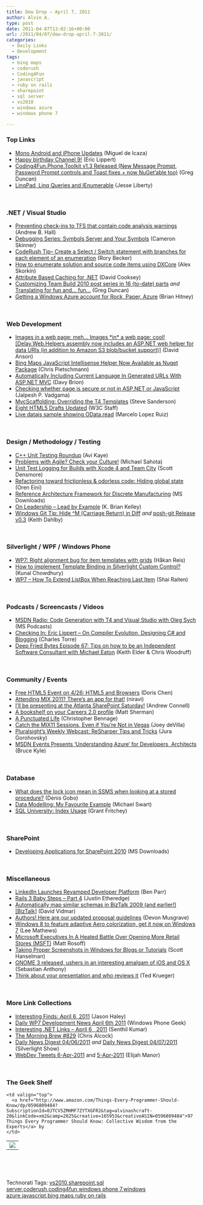 ```yaml
---
title: Dew Drop – April 7, 2011
author: Alvin A.
type: post
date: 2011-04-07T13:02:16+00:00
url: /2011/04/07/dew-drop-april-7-2011/
categories:
  - Daily Links
  - Development
tags:
  - bing maps
  - coderush
  - Coding4Fun
  - javascript
  - ruby on rails
  - sharepoint
  - sql server
  - vs2010
  - windows azure
  - windows phone 7

---
```

### <a name="top"></a>Top Links

  * [Mono Android and iPhone Updates][1] (Miguel de Icaza)
  * [Happy birthday Channel 9!][2] (Eric Lippert)
  * [Coding4Fun.Phone.Toolkit v1.3 Released (New Message Prompt, Password Prompt controls and Toast fixes + now NuGet&#8217;able too)][3] (Greg Duncan)
  * [LinqPad, Linq Queries and IEnumerable][4] (Jesse Liberty)

&#160;

### <a name="dotnet"></a>.NET / Visual Studio

  * [Preventing check-ins to TFS that contain code analysis warnings][5] (Andrew B. Hall)
  * [Debugging Series: Symbols Server and Your Symbols][6] (Cameron Skinner)
  * [CodeRush Tip– Create a Select / Switch statement with branches for each element of an enumeration][7] (Rory Becker)
  * [How to enumerate solution and source code items using DXCore][8] (Alex Skorkin)
  * [Attribute Based Caching for .NET][9] (David Cooksey)
  * [Customizing Team Build 2010 post series in 16 (to-date) parts][10] _and_ [Translating for fun and&#8230; fun&#8230;][11] (Greg Duncan)
  * [Getting a Windows Azure account for Rock, Paper, Azure][12] (Brian Hitney)

&#160;

### <a name="web"></a>Web Development

  * [Images in a web page: meh&#8230; Images \*in\* a web page: cool! [Delay.Web.Helpers assembly now includes an ASP.NET web helper for data URIs (in addition to Amazon S3 blob/bucket support)]][13] (David Anson)
  * [Bing Maps JavaScript Intellisense Helper Now Available as Nuget Package][14] (Chris Pietschmann)
  * [Automatically Including Current Language In Generated URLs With ASP.NET MVC][15] (Davy Brion)
  * [Checking whether page is secure or not in ASP.NET or JavaScript][16] (Jalpesh P. Vadgama)
  * [MvcScaffolding: Overriding the T4 Templates][17] (Steve Sanderson)
  * [Eight HTML5 Drafts Updated][18] (W3C Staff)
  * [Live datajs sample showing OData.read][19] (Marcelo Lopez Ruiz)

&#160;

### <a name="design"></a>Design / Methodology / Testing

  * [C++ Unit Testing Roundup][20] (Avi Kaye)
  * [Problems with Agile? Check your Culture!][21] (Michael Sahota)
  * [Unit Test Logging for Builds with Xcode 4 and Team City][22] (Scott Densmore)
  * [Refactoring toward frictionless & odorless code: Hiding global state][23] (Oren Eini)
  * [Reference Architecture Framework for Discrete Manufacturing][24] (MS Downloads)
  * [On Leadership &#8211; Lead by Example][25] (K. Brian Kelley)
  * [Windows Git Tip: Hide ^M (Carriage Return) in Diff][26] _and_ [posh-git Release v0.3][27] (Keith Dahlby)

&#160;

### <a name="silverlight"></a>Silverlight / WPF / Windows Phone

  * [WP7: Right alignment bug for item templates with grids][28] (Håkan Reis)
  * [How to implement Template Binding in Silverlight Custom Control?][29] (Kunal Chowdhury)
  * [WP7 – How To Extend ListBox When Reaching Last Item][30] (Shai Raiten)

&#160;

### <a name="podcasts"></a>Podcasts / Screencasts / Videos

  * [MSDN Radio: Code Generation with T4 and Visual Studio with Oleg Sych][31] (MS Podcasts)
  * [Checking In: Eric Lippert &#8211; On Compiler Evolution, Designing C# and Blogging][32] (Charles Torre)
  * <a href="http://feedproxy.google.com/~r/deepfriedbytes/~3/9ftvtNDCH1Y/" target="_blank">Deep Fried Bytes Episode 67: Tips on how to be an Independent Software Consultant with Michael Eaton</a> (Keith Elder & Chris Woodruff)

&#160;

### <a name="events"></a>Community / Events

  * [Free HTML5 Event on 4/26: HTML5 and Browsers][33] (Doris Chen)
  * [Attending MIX 2011? There’s an app for that!][34] (niravi)
  * [I’ll be presenting at the Atlanta SharePoint Saturday!][35] (Andrew Connell)
  * [A bookshelf on your Careers 2.0 profile][36] (Matt Sherman)
  * [A Punctuated Life][37] (Christopher Bennage)
  * [Catch the MIX11 Sessions, Even if You’re Not in Vegas][38] (Joey deVilla)
  * [Pluralsight’s Weekly Webcast: ReSharper Tips and Tricks][39] (Jura Gorohovsky)
  * [MSDN Events Presents ‘Understanding Azure’ for Developers, Architects][40] (Bruce Kyle)

&#160;

### <a name="db"></a>Database

  * [What does the lock icon mean in SSMS when looking at a stored procedure?][41] (Denis Gobo)
  * [Data Modelling: My Favourite Example][42] (Michael Swart)
  * [SQL University: Index Usage][43] (Grant Fritchey)

&#160;

### <a name="sp"></a>SharePoint

  * [Developing Applications for SharePoint 2010][44] (MS Downloads)

&#160;

### <a name="misc"></a>Miscellaneous

  * [LinkedIn Launches Revamped Developer Platform][45] (Ben Parr)
  * <a href="http://www.codethinked.com/rails-3-baby-steps-part-4" target="_blank">Rails 3 Baby Steps – Part 4</a> (Justin Etheredge)
  * [Automatically map similar schemas in BizTalk 2009 (and earlier!) [BizTalk]][46] (David Vidmar)
  * [Authors! Here are our updated proposal guidelines][47] (Devon Musgrave)
  * [Windows 8 to feature adaptive Aero colorization, get it now on Windows 7][48] (Lee Mathews)
  * [Microsoft Executives In A Heated Battle Over Opening More Retail Stores (MSFT)][49] (Matt Rosoff)
  * [Taking Proper Screenshots in Windows for Blogs or Tutorials][50] (Scott Hanselman)
  * [GNOME 3 released, ushers in an interesting amalgam of iOS and OS X][51] (Sebastian Anthony)
  * [Think about your presentation and who reviews it][52] (Ted Krueger)

&#160;

### <a name="links"></a>More Link Collections

  * [Interesting Finds: April 6, 2011][53] (Jason Haley)
  * [Daily WP7 Development News April 6th 2011][54] (Windows Phone Geek)
  * [Interesting .NET Links – April 6 , 2011][55] (Senthil Kumar)
  * [The Morning Brew #829][56] (Chris Alcock)
  * [Daily News Digest 04/06/2011][57] _and_ [Daily News Digest 04/07/2011][58] (Silverlight Show)
  * <a href="http://webdevtweets.blogspot.com/2011/04/6-apr-2011.html" target="_blank">WebDev Tweets 6-Apr-2011</a> and [5-Apr-2011][59] (Elijah Manor)

&#160;

### <a name="shelf"></a>The Geek Shelf

<table border="0" cellspacing="0" cellpadding="0">
  <tr>
    <td>
      <img data-recalc-dims="1" decoding="async" src="https://i0.wp.com/ecx.images-amazon.com/images/I/51oIHigvB8L._SL160_.jpg?w=660" />
    </td>
    
    <td valign="top">
      <a href="http://www.amazon.com/Things-Every-Programmer-Should-Know/dp/0596809484?SubscriptionId=0JTCV5ZMHMF7ZYTXGFR2&tag=alvinashcraft-20&linkCode=xm2&camp=2025&creative=165953&creativeASIN=0596809484">97 Things Every Programmer Should Know: Collective Wisdom from the Experts</a> by
    </td>
  </tr>
</table>

&#160;

<div style="padding-bottom: 0px; margin: 0px; padding-left: 0px; padding-right: 0px; display: inline; float: none; padding-top: 0px" id="scid:C16BAC14-9A3D-4c50-9394-FBFEF7A93539:98d71dfa-6b95-4229-bc48-e10d243e6f3e" class="wlWriterEditableSmartContent">
  <!--dotnetkickit-->
</div>

&#160;

<div style="padding-bottom: 0px; margin: 0px; padding-left: 0px; padding-right: 0px; display: inline; float: none; padding-top: 0px" id="scid:0767317B-992E-4b12-91E0-4F059A8CECA8:7004607c-a920-4322-bc1c-28e7ed732c4f" class="wlWriterEditableSmartContent">
  Technorati Tags: <a href="http://technorati.com/tags/vs2010" rel="tag">vs2010</a>,<a href="http://technorati.com/tags/sharepoint" rel="tag">sharepoint</a>,<a href="http://technorati.com/tags/sql+server" rel="tag">sql server</a>,<a href="http://technorati.com/tags/coderush" rel="tag">coderush</a>,<a href="http://technorati.com/tags/coding4fun" rel="tag">coding4fun</a>,<a href="http://technorati.com/tags/windows+phone+7" rel="tag">windows phone 7</a>,<a href="http://technorati.com/tags/windows+azure" rel="tag">windows azure</a>,<a href="http://technorati.com/tags/javascript" rel="tag">javascript</a>,<a href="http://technorati.com/tags/bing+maps" rel="tag">bing maps</a>,<a href="http://technorati.com/tags/ruby+on+rails" rel="tag">ruby on rails</a>
</div>

 [1]: http://tirania.org/blog/archive/2011/Apr-06.html
 [2]: http://blogs.msdn.com/b/ericlippert/archive/2011/04/06/happy-birthday-channel-9.aspx
 [3]: http://coolthingoftheday.blogspot.com/2011/04/coding4funphonetoolkit-v13-released-new.html
 [4]: http://feedproxy.google.com/~r/JesseLiberty-SilverlightGeek/~3/TQqnRAzKes8/
 [5]: http://blogs.msdn.com/b/codeanalysis/archive/2011/04/06/preventing-check-ins-to-tfs-that-contain-code-analysis-warnings.aspx
 [6]: http://blogs.msdn.com/b/camerons/archive/2011/04/06/debugging-series-symbols-server-and-your-symbols.aspx
 [7]: http://community.devexpress.com/blogs/rorybecker/archive/2011/04/07/coderush-tip-create-a-select-switch-statement-with-branches-for-each-element-of-an-enumeration.aspx
 [8]: http://www.skorkin.com/2011/04/how-to-enumerate-solution-and-source-code-items-using-dxcore/
 [9]: http://www.infoq.com/news/2011/04/Attribute-Caching
 [10]: http://coolthingoftheday.blogspot.com/2011/04/customizing-team-build-2010-post-series.html
 [11]: http://channel9.msdn.com/coding4fun/blog/Translating-for-fun-and-fun
 [12]: http://feedproxy.google.com/~r/structuretoobig/~3/mqQYqfqCRfI/post.aspx
 [13]: http://blogs.msdn.com/b/delay/archive/2011/04/06/images-in-a-web-page-meh-images-in-a-web-page-cool-delay-web-helpers-assembly-now-includes-an-asp-net-web-helper-for-data-uris-in-addition-to-amazon-s3-blob-bucket-support.aspx
 [14]: http://feedproxy.google.com/~r/crpietschmann/~3/Eh2dplQdNUI/post.aspx
 [15]: http://feedproxy.google.com/~r/davybrion/~3/OC4FKGi1zeM/
 [16]: http://feedproxy.google.com/~r/blogspot/DotNetJalps/~3/WNNetP1zbwI/checking-whether-page-is-secure-of-not.html
 [17]: http://feeds.codeville.net/~r/SteveCodeville/~3/yD5JepL1Mi8/
 [18]: http://www.w3.org/News/2011.html#entry-9056
 [19]: http://blogs.msdn.com/b/marcelolr/archive/2011/04/06/live-datajs-sample-showing-odata-read.aspx
 [20]: http://feedproxy.google.com/~r/Typemock/~3/WemjaN1hMZ8/c-unit-testing-roundup.html
 [21]: http://feeds.dzone.com/~r/zones/agile/~3/4nUuRVUmxX4/problems-agile-check-your
 [22]: http://feedproxy.google.com/~r/LosTechies/~3/x7c1shT9G6k/
 [23]: http://feedproxy.google.com/~r/AyendeRahien/~3/AMkmbRKEqtI/refactoring-toward-frictionless-amp-odorless-code-hiding-global-state.aspx
 [24]: http://feedproxy.google.com/~r/MicrosoftDownloadCenter/~3/sDGL7WPkMqI/details.aspx
 [25]: http://www.sqlservercentral.com/blogs/brian_kelley/archive/2011/04/07/on-leadership-lead-by-example.aspx
 [26]: http://feedproxy.google.com/~r/LosTechies/~3/z3Zeu5m6F0A/
 [27]: http://feedproxy.google.com/~r/LosTechies/~3/imR9F2hqysM/
 [28]: http://feedproxy.google.com/~r/jayway/posts/~3/xWRu0Ps8DRk/
 [29]: http://feedproxy.google.com/~r/kunal2383/~3/liwL-ePFIRM/how-to-implement-template-binding-in.html
 [30]: http://feedproxy.google.com/~r/ShaiRaiten/~3/EE1cyPLIaDE/wp7-how-to-extend-listbox-when-reaching-last-item.aspx
 [31]: http://www.microsoft.com/events/podcasts/default.aspx?audience=Audience-e5381407-359f-4922-97d0-0237af790eee&pageId=x6629&source=Microsoft-Podcasts-for-Developers&WT.rss_ev=a
 [32]: http://channel9.msdn.com/Shows/Checking-In-with-Erik-Meijer/Checking-In-Eric-Lippert-On-Compiler-Evolution-Designing-C-and-Blogging
 [33]: http://blogs.msdn.com/b/dorischen/archive/2011/04/07/html5-community-event-html5-and-browsers.aspx
 [34]: http://blogs.msdn.com/b/silverlight_sdk/archive/2011/04/07/attending-mix-2011-there-s-an-app-for-that.aspx
 [35]: http://feedproxy.google.com/~r/AndrewConnell/~3/KLxCPoxgeFw/irsquoll-be-presenting-at-the-atlanta-sharepoint-saturday.aspx
 [36]: http://blog.stackoverflow.com/2011/04/a-bookshelf-on-your-careers-2-0-profile/
 [37]: http://feedproxy.google.com/~r/Devlicious/~3/rkbykZJAss8/a-punctuated-life.aspx
 [38]: http://www.globalnerdy.com/2011/04/06/catch-the-mix11-sessions-even-if-you-re-not-in-vegas/
 [39]: http://blogs.jetbrains.com/dotnet/2011/04/pluralsights-weekly-webcast-resharper-tips-and-tricks/
 [40]: http://blogs.msdn.com/b/usisvde/archive/2011/04/06/msdn-events-presents-understanding-azure-for-developers-architects.aspx
 [41]: http://blogs.lessthandot.com/index.php/DataMgmt/DBAdmin/MSSQLServerAdmin/what-does-the-lock-icon
 [42]: http://feedproxy.google.com/~r/sqlserverpedia/~3/qNhR0ltG3FI/
 [43]: http://feedproxy.google.com/~r/sqlserverpedia/~3/EygTD-1qSSc/
 [44]: http://feedproxy.google.com/~r/MicrosoftDownloadCenter/~3/YxdIZFnCs8g/details.aspx
 [45]: http://feedproxy.google.com/~r/Mashable/~3/J5S0QmYj49Q/
 [46]: http://feeds.vidmar.net/~r/BiteMyBytes/~3/KrUfh-nNtfA/automatically-map-similar-schemas-in-biztalk-2009-and-earlier-biztalk.aspx
 [47]: http://blogs.msdn.com/b/microsoft_press/archive/2011/04/06/authors-here-are-our-updated-proposal-guidelines.aspx
 [48]: http://downloadsquad.switched.com/2011/04/07/windows-8-to-feature-adaptive-aero-colorization-get-it-now-on-w/
 [49]: http://feedproxy.google.com/~r/typepad/alleyinsider/silicon_alley_insider/~3/OvHkyeR1YMY/microsoft-debates-whether-to-open-more-stores-2011-4
 [50]: http://feedproxy.google.com/~r/ScottHanselman/~3/4tSrwYKjrBI/TakingProperScreenshotsInWindowsForBlogsOrTutorials.aspx
 [51]: http://downloadsquad.switched.com/2011/04/07/gnome-3-released-ushers-in-an-interesting-amalgam-of-ios-and-os/
 [52]: http://blogs.lessthandot.com/index.php/DataMgmt/ssis-1/think-about-your-presentation-and
 [53]: http://jasonhaley.com/blog/post.aspx?id=e06eeb8a-69f9-4994-8197-40dcecf2965e
 [54]: http://www.windowsphonegeek.com/news/daily-wp7-development-news-april-6th-2011
 [55]: http://feedproxy.google.com/~r/ginktage/EPSB/~3/4kUhax11K9o/
 [56]: http://feedproxy.google.com/~r/ReflectivePerspective/~3/7DYLkBKTb54/
 [57]: http://feedproxy.google.com/~r/silverlightshow/~3/g5i7hk3H9eE/Daily-News-Digest-04-06-2011.aspx
 [58]: http://feedproxy.google.com/~r/silverlightshow/~3/mAW5E9kk6Gs/Daily-News-Digest-04-07-2011.aspx
 [59]: http://webdevtweets.blogspot.com/2011/04/5-apr-2011.html